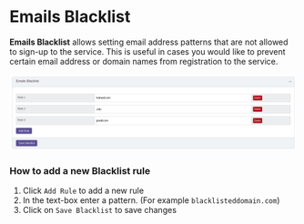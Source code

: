 # Emails Blacklist

**Emails Blacklist** allows setting email address patterns that are not allowed to sign-up to the service. This is useful in cases you would like to prevent certain email address or domain names from registration to the service. 

![Emails Blacklist blocks hotmail.com gmail.com and .edu domain names](../../.gitbook/assets/image%20%2864%29.png)

### How to add a new Blacklist rule

1. Click  `Add Rule`  to add a new rule
2. In the text-box enter a pattern. \(For example `blacklisteddomain.com`\)
3. Click on `Save Blacklist` to save changes

